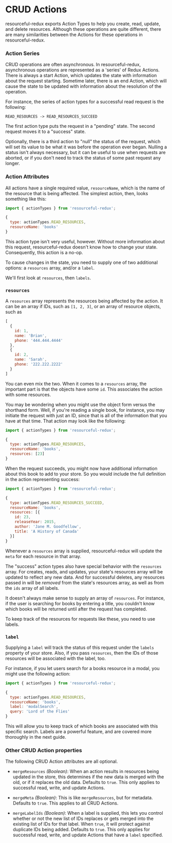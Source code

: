 # CRUD Actions

resourceful-redux exports Action Types to help you create, read, update,
and delete resources. Although these operations are quite different, there are
many similarities between the Actions for these operations in resourceful-redux.

### Action Series

CRUD operations are often asynchronous. In resourceful-redux, asynchronous
operations are represented as a 'series' of Redux Actions. There is always a
start Action, which updates the state with information about the request
starting. Sometime later, there is an end Action, which will cause the state
to be updated with information about the resolution of the operation.

For instance, the series of action types for a successful read request is the
following:

`READ_RESOURCES -> READ_RESOURCES_SUCCEED`

The first action type puts the request in a "pending" state. The second
request moves it to a "success" state.

Optionally, there is a third action to "null" the status of the request, which
will set its value to be what it was before the operation ever began. Nulling
a status isn't always necessary, but it can be useful to use when requests are
aborted, or if you don't need to track the status of some past request any
longer.

### Action Attributes

All actions have a single required value, `resourceName`, which is the name
of the resource that is being affected. The simplest action, then, looks
something like this:

```js
import { actionTypes } from 'resourceful-redux';

{
  type: actionTypes.READ_RESOURCES,
  resourceName: 'books'
}
```

This action type isn't very useful, however. Without more information about this
request, resourceful-redux doesn't know how to change your state. Consequently,
this action is a no-op.

To cause changes in the state, you need to supply one of two additional
options: a `resources` array, and/or a `label`.

We'll first look at `resources`, then `labels`.

### `resources`

A `resources` array represents the resources being affected by the action.
It can be an array if IDs, such as `[1, 2, 3]`, or an array of resource objects,
such as

```js
[
  {
    id: 1,
    name: 'Brian',
    phone: '444.444.4444'
  },
  {
    id: 2,
    name: 'Sarah',
    phone: '222.222.2222'
  }
]
```

You can even mix the two. When it comes to a `resources` array, the important
part is that the objects have some `id`. This associates the action with some
resources.

You may be wondering when you might use the object form versus the shorthand
form. Well, if you're reading a single book, for instance, you may initiate the
request with just an ID, since that is all of the information that you have at
that time. That action may look like the following:

```js
import { actionTypes } from 'resourceful-redux';

{
  type: actionTypes.READ_RESOURCES,
  resourceName: 'books',
  resources: [23]
}
```

When the request succeeds, you might now have additional information about this
book to add to your store. So you would include the full definition in the
action representing success:

```js
import { actionTypes } from 'resourceful-redux';

{
  type: actionTypes.READ_RESOURCES_SUCCEED,
  resourceName: 'books',
  resources: [{
    id: 23,
    releaseYear: 2015,
    author: 'Jane M. Goodfellow',
    title: 'A History of Canada'
  }]
}
```

Whenever a `resources` array is supplied, resourceful-redux will update the
`meta` for each resource in that array.

The "success" action types also have special behavior with the `resources`
array. For creates, reads, and updates, your state's resources array will be
updated to reflect any new data. And for successful deletes, any resources
passed in will be _removed_ from the state's resources array, as well as from
the `ids` array of all labels.

It doesn't always make sense to supply an array of `resources`. For instance,
if the user is searching for books by entering a title, you couldn't know which
books will be returned until after the request has completed.

To keep track of the resources for requests like these, you need to use labels.

### `label`

Supplying a `label` will track the status of this request under the `labels`
property of your store. Also, if you pass `resources`, then the IDs of those
resources will be associated with the label, too.

For instance, if you let users search for a books resource in a modal, you might
use the following action:

```js
import { actionTypes } from 'resourceful-redux';

{
  type: actionTypes.READ_RESOURCES,
  resourceName: 'books',
  label: 'modalSearch',
  query: 'Lord of the Flies'
}
```

This will allow you to keep track of which books are associated with this
specific search. Labels are a powerful feature, and are covered more thoroughly
in the next guide.

### Other CRUD Action properties

The following CRUD Action attributes are all optional.

- `mergeResources` *(Boolean)*: When an action results in resources being
  updated in the store, this determines if the new data is merged with the old,
  or if it replaces the old data. Defaults to `true`. This only applies to
  successful read, write, and update Actions.

- `mergeMeta` *(Boolean)*: This is like `mergeResources`, but for metadata.
  Defaults to `true`. This applies to all CRUD Actions.

- `mergeLabelIds` *(Boolean)*: When a label is supplied, this lets you control
  whether or not the new list of IDs replaces or gets merged into the existing
  list of IDs for that label. When `true`, it will protect against duplicate
  IDs being added. Defaults to `true`. This only applies for successful read,
  write, and update Actions that have a `label` specified.
